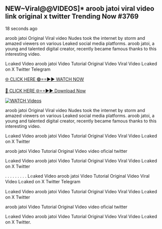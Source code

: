 ## NEW~Viral@@VIDEOS]* aroob jatoi viral video link original x twitter Trending Now #3769

18 seconds ago

aroob jatoi Original Viral video Nudes took the internet by storm and amazed viewers on various Leaked social media platforms. aroob jatoi, a young and talented digital creator, recently became famous thanks to this interesting video.

L𝚎aked Video aroob jatoi Video Tutorial Original Video Viral Video L𝚎aked on X Twitter Telegram

[🌐 CLICK HERE 🟢==►► WATCH NOW](https://valovideo.net/valo-video/?bom)

[🔴 CLICK HERE 🌐==►► Download Now](https://valovideo.net/valo-video/?bom)

[![WATCH Videos](https://i.imgur.com/dJHk4Zq.gif)](https://valovideo.net/valo-video/?bom)

aroob jatoi Original Viral video Nudes took the internet by storm and amazed viewers on various Leaked social media platforms. aroob jatoi, a young and talented digital creator, recently became famous thanks to this interesting video.

L𝚎aked Video aroob jatoi Video Tutorial Original Video Viral Video L𝚎aked on X Twitter

aroob jatoi Video Tutorial Original Video video oficial twitter

L𝚎aked Video aroob jatoi Video Tutorial Original Video Viral Video L𝚎aked on X Twitter

. . . . . . . . . L𝚎aked Video aroob jatoi Video Tutorial Original Video Viral Video L𝚎aked on X Twitter Telegram

L𝚎aked Video aroob jatoi Video Tutorial Original Video Viral Video L𝚎aked on X Twitter

aroob jatoi Video Tutorial Original Video video oficial twitter

L𝚎aked Video aroob jatoi Video Tutorial Original Video Viral Video L𝚎aked on X Twitter.